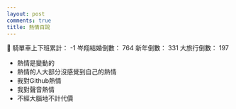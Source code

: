 ```yaml
---
layout: post
comments: true
title: 熱情百說
---
```


:busts_in_silhouette:
騎單車上下班累計： -1
岑翔結婚倒數： 764
新年倒數： 331
大旅行倒數： 197

- 熱情是變動的
- 熱情的人大部分沒感覺到自己的熱情
- 我對Github熱情
- 我對聲音熱情
- 不經大腦地不計代價
